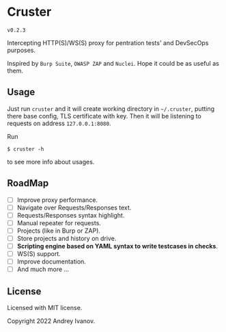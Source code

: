 # Cruster

`v0.2.3`

Intercepting HTTP(S)/WS(S) proxy for pentration tests' and DevSecOps purposes.

Inspired by `Burp Suite`, `OWASP ZAP` and `Nuclei`. Hope it could be as useful as them.

## Usage

Just run `cruster` and it will create working directory in `~/.cruster`, putting there base config, TLS certificate with key. Then it will be listening to requests on address `127.0.0.1:8080`.

Run

``` shell
$ cruster -h
```

to see more info about usages.

## RoadMap

- [ ] Improve proxy performance.
- [ ] Navigate over Requests/Responses text.
- [ ] Requests/Responses syntax highlight.
- [ ] Manual repeater for requests.
- [ ] Projects (like in Burp or ZAP).
- [ ] Store projects and history on drive.
- [ ] **Scripting engine based on YAML syntax to write testcases in checks**.
- [ ] WS(S) support.
- [ ] Improve documentation.
- [ ] And much more ...

## License

Licensed with MIT license.

Copyright 2022 Andrey Ivanov.
